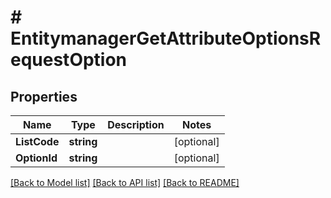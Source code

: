 # # EntitymanagerGetAttributeOptionsRequestOption


## Properties 


Name | Type | Description | Notes
------------ | ------------- | ------------- | -------------
**ListCode**| **string** |   | [optional]
**OptionId**| **string** |   | [optional]


[[Back to Model list]](../../README.md#models) [[Back to API list]](../../README.md#endpoints) [[Back to README]](../../README.md)

